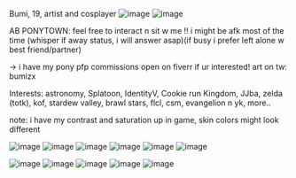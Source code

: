 
Bumi, 19, artist and cosplayer ![image](https://github.com/user-attachments/assets/0f0d37f0-07c4-4272-a86c-d3bd05b89995) ![image](https://github.com/user-attachments/assets/35608b74-9b41-4d43-ae49-bf248dc0d8ed)



AB PONYTOWN: feel free to interact n sit w me !! i might be afk most of the time (whisper if away status, i will answer asap)(if busy i prefer left alone w best friend/partner)

-> i have my pony pfp commissions open on fiverr if ur interested! art on tw: bumizx

Interests: astronomy, Splatoon, IdentityV, Cookie run Kingdom, JJba, zelda (totk), kof, stardew valley, brawl stars, flcl, csm, evangelion n yk, more..

note: i have my contrast and saturation up in game, skin colors might look different


![image](https://github.com/user-attachments/assets/83e3e84e-74ce-400f-96cb-1d8a7da50642) ![image](https://github.com/user-attachments/assets/1656367d-8d22-46cf-866c-2ec7036bac4e) ![image](https://github.com/user-attachments/assets/a99be20b-5400-43e9-89a2-b1b369716aa1) ![image](https://github.com/user-attachments/assets/a48adabc-7768-4d07-aebb-37df5f7716e8) ![image](https://github.com/user-attachments/assets/88e01e18-a43d-4a96-ab97-bc1246040214) ![image](https://github.com/user-attachments/assets/4aa46fd0-b746-46a0-a2e9-c740614d7ca0)



![image](https://github.com/user-attachments/assets/c8a7a218-79e8-4074-8659-7e47fea89136)
![image](https://github.com/user-attachments/assets/97fc14e6-78f8-4046-a4cc-f398c58e1f40) ![image](https://github.com/user-attachments/assets/ceddf24a-2c96-4d1e-9fd7-2c074b78c5d1) ![image](https://github.com/user-attachments/assets/9d4052dd-284c-4151-8358-e56aa51db8ad) ![image](https://github.com/user-attachments/assets/364848cb-ce2e-4528-b6cf-71ef7f42e96d) 








